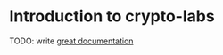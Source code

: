 # Introduction to crypto-labs

TODO: write [great documentation](http://jacobian.org/writing/great-documentation/what-to-write/)
